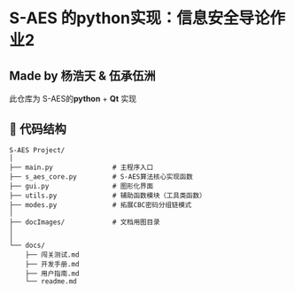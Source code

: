 # S-AES 的python实现：信息安全导论作业2
## Made by 杨浩天 & 伍承伍洲
此仓库为 S-AES的**python** + **Qt** 实现  

## 🧱 代码结构
```
S-AES Project/
│
├── main.py               # 主程序入口
├── s_aes_core.py         # S-AES算法核心实现函数
├── gui.py                # 图形化界面
├── utils.py              # 辅助函数模块（工具类函数）
├── modes.py              # 拓展CBC密码分组链模式
│
├── docImages/            # 文档用图目录
│
│
└── docs/
    ├── 闯关测试.md        
    ├── 开发手册.md
    ├── 用户指南.md
    └── readme.md

```